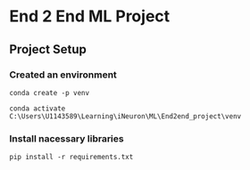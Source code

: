 # End 2 End ML Project
## Project Setup

### Created an environment
```
conda create -p venv

conda activate C:\Users\U1143589\Learning\iNeuron\ML\End2end_project\venv
```

### Install nacessary libraries
```
pip install -r requirements.txt
```